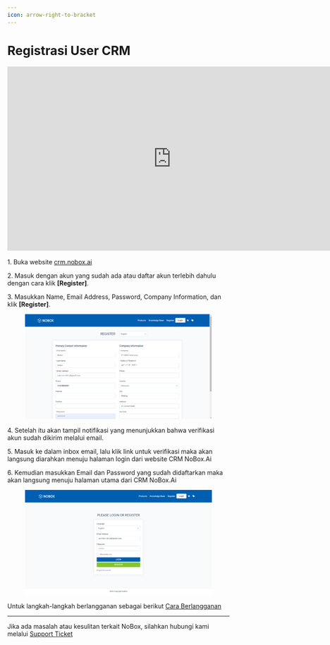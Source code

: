 ```yaml
---
icon: arrow-right-to-bracket
---
```


# Registrasi User CRM

<iframe width="742" height="418" src="https://www.youtube.com/embed/0ectimbtruk" title="Pengenalan Tampilan NoBox" frameborder="0" allow="accelerometer; autoplay; clipboard-write; encrypted-media; gyroscope; picture-in-picture; web-share" referrerpolicy="strict-origin-when-cross-origin" allowfullscreen></iframe>


1\. Buka website [crm.nobox.ai](https://crm.nobox.ai/)

2\. Masuk dengan akun yang sudah ada atau daftar akun terlebih dahulu dengan cara klik **\[Register]**.

3\. Masukkan Name, Email Address, Password, Company Information, dan klik **\[Register]**.

<figure><img src="../.gitbook/assets/Register.png" alt=""><figcaption></figcaption></figure>

4\. Setelah itu akan tampil notifikasi yang menunjukkan bahwa verifikasi akun sudah dikirim melalui email.

5\. Masuk ke dalam inbox email, lalu klik link untuk verifikasi maka akan langsung diarahkan menuju halaman login dari website CRM NoBox.Ai

6\. Kemudian masukkan Email dan Password yang sudah didaftarkan maka akan langsung menuju halaman utama dari CRM NoBox.Ai

<figure><img src="../.gitbook/assets/Login.png" alt=""><figcaption></figcaption></figure>

Untuk langkah-langkah berlangganan sebagai berikut [Cara Berlangganan](../menu/berlangganan.md)

***

Jika ada masalah atau kesulitan terkait NoBox, silahkan hubungi kami melalui [Support Ticket](https://crm.mynobox.com/clients/tickets)
